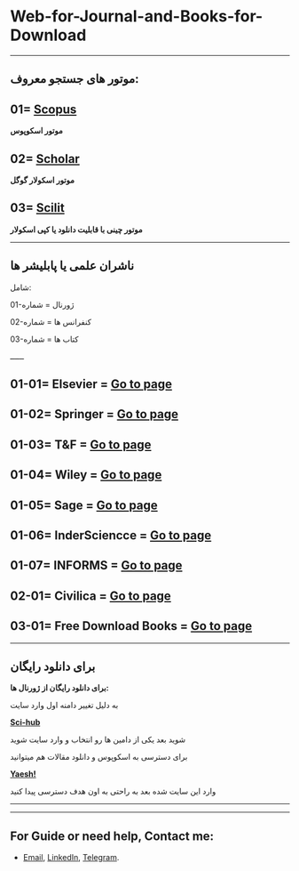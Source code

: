 # **Web-for-Journal-and-Books-for-Download**

--------------------------------

## موتور های جستجو معروف:

## 01=  [Scopus](https://www2.scopus.com/home.uri)

**موتور اسکوپوس**

## 02=  [Scholar](https://scholar.google.com/)

**موتور اسکولار گوگل**


## 03=  [Scilit](https://www.scilit.net/)

**موتور چینی با قابلیت دانلود یا کپی اسکولار**

-------------------------------

## ناشران علمی یا پابلیشر ها 

شامل:

 01-ژورنال =  شماره

 02-کنفرانس ها  = شماره

 03-کتاب ها  =  شماره
 
 ــــــ
 
 ## 01-01= Elsevier = [Go to page](https://www.sciencedirect.com/)

 ## 01-02= Springer = [Go to page](https://www.springer.com/gp)

 ## 01-03= T&F = [Go to page](https://www.tandfonline.com/)

 ## 01-04= Wiley = [Go to page](https://www.wiley.com/en-ir)
 
 ## 01-05= Sage = [Go to page](https://journals.sagepub.com/)
 
 ## 01-06= InderSciencce = [Go to page](https://www.inderscience.com/)

 ## 01-07= **INFORMS** = **[Go to page](https://www.informs.org/Publications/INFORMS-Journals)**

 ## 02-01= Civilica = [Go to page](https://www.civilica.com/)

 ## 03-01= Free Download Books = [Go to page](https://b-ok.org/)

 --------------------------------

## برای دانلود رایگان 

 **برای دانلود رایگان از ژورنال ها:**

 به دلیل تغییر دامنه اول وارد سایت 

 **[Sci-hub](http://sci-hub.tech/)**

 شوید بعد یکی از دامین ها رو انتخاب و وارد سایت شوید

 برای دسترسی به اسکوپوس و دانلود مقالات هم میتوانید 

 **[Yaesh!](http://yabesh.ir/)**

 وارد این سایت شده بعد به راحتی به اون هدف دسترسی پیدا کنید

 
 ------------------------------
 
 
---
## For Guide or need help, Contact me:
- [Email](mailto:mkarimi21@hotmail.com), [LinkedIn](https://www.linkedin.com/in/mkarimi21/), [Telegram](https://telegram.me/mkarimi21). 
